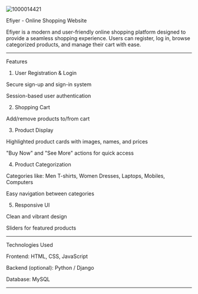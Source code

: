 ![1000014421](https://github.com/user-attachments/assets/ea2d543a-22bc-4a6e-86c7-a45f1d9acfdb)


Efiyer - Online Shopping Website

Efiyer is a modern and user-friendly online shopping platform designed to provide a seamless shopping experience. Users can register, log in, browse categorized products, and manage their cart with ease.


---

Features

1. User Registration & Login

Secure sign-up and sign-in system

Session-based user authentication


2. Shopping Cart

Add/remove products to/from cart


3. Product Display

Highlighted product cards with images, names, and prices

"Buy Now" and "See More" actions for quick access


4. Product Categorization

Categories like: Men T-shirts, Women Dresses, Laptops, Mobiles, Computers

Easy navigation between categories


5. Responsive UI

Clean and vibrant design

Sliders for featured products


---

Technologies Used

Frontend: HTML, CSS, JavaScript

Backend (optional): Python / Django

Database: MySQL 


---

